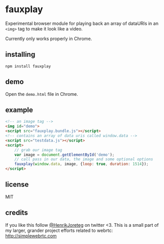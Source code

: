 # fauxplay

Experimental browser module for playing back an array of dataURIs in an `<img>` tag to make it look like a video.

Currently only works properly in Chrome.

## installing

```
npm install fauxplay
```

## demo

Open the `demo.html` file in Chrome.

## example

```html
<!-- an image tag -->
<img id="demo">
<script src="fauxplay.bundle.js"></script>
<!-- contains an array of data uris called window.data -->
<script src="testdata.js"></script>
<script>
    // grab our image tag
    var image = document.getElementById('demo');
    // call pass in our data, the image and some optional options
    fauxplay(window.data, image, {loop: true, duration: 1514});
</script>
```

## license

MIT

## credits

If you like this follow [@HenrikJoreteg](http://twitter.com/henrikjoreteg) on twitter <3. This is a small part of my larger, grander project efforts related to webrtc: http://simplewebrtc.com
